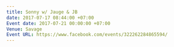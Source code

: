 ```yaml
---
title: Sonny w/ Jauge & JB
date: 2017-07-17 08:44:00 +07:00
Event date: 2017-07-21 00:00:00 +07:00
Venue: Savage
Event URL: https://www.facebook.com/events/322262284865594/
---
```


